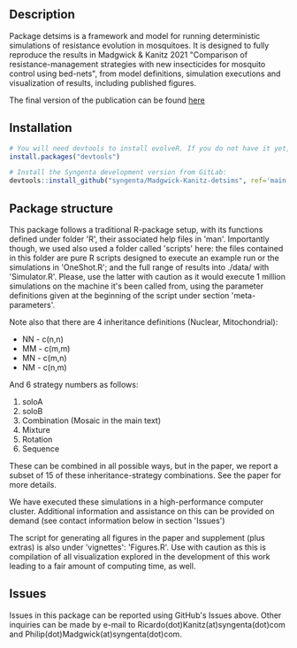 ## Description 
Package detsims is a framework and model for running deterministic simulations 
of resistance evolution in mosquitoes. It is designed to fully reproduce the 
results in Madgwick & Kanitz 2021 "Comparison  of resistance-management 
strategies with new insecticides for mosquito control using bed-nets", from 
model definitions, simulation executions and visualization of results, including
published figures.

The final version of the publication can be found [here](https://malariajournal.biomedcentral.com/articles/10.1186/s12936-022-04083-z)


## Installation
```R
# You will need devtools to install evolveR. If you do not have it yet, run:
install.packages("devtools")

# Install the Syngenta development version from GitLab:
devtools::install_github("syngenta/Madgwick-Kanitz-detsims", ref='main')
```

## Package structure
This package follows a traditional R-package setup, with its functions defined 
under folder 'R', their associated help files in 'man'. Importantly though, we 
used also used a folder called 'scripts' here: the files contained in this 
folder are pure R scripts designed to execute an example run or the simulations 
in 'OneShot.R'; and the full range of results into ./data/ with 'Simulator.R'.
Please, use the latter with caution as it would execute 1 million simulations
on the machine it's been called from, using the parameter definitions given at 
the beginning of the script under section 'meta-parameters'.


Note also that there are 4 inheritance definitions (Nuclear, Mitochondrial):
* NN - c(n,n)
* MM - c(m,m)
* MN - c(m,n)
* NM - c(n,m)


And 6 strategy numbers as follows:
  1. soloA
  2. soloB
  3. Combination (Mosaic in the main text)
  4. Mixture
  5. Rotation
  6. Sequence
  

These can be combined in all possible ways, but in the paper, we report a subset
of 15 of these inheritance-strategy combinations. See the paper for more details.

We have executed these simulations in a high-performance computer cluster.
Additional information and assistance on this can be provided on demand (see 
contact information below in section 'Issues')

The script for generating all figures in the paper and supplement (plus extras)
is also under 'vignettes': 'Figures.R'. Use with caution as this is compilation
of all visualization explored in the development of this work leading to a fair
amount of computing time, as well.


## Issues
Issues in this package can be reported using GitHub's Issues above. Other
inquiries can be made by e-mail to Ricardo(dot)Kanitz(at)syngenta(dot)com and 
Philip(dot)Madgwick(at)syngenta(dot)com.
